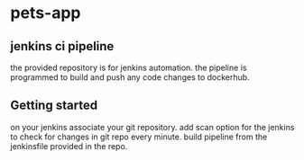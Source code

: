 # pets-app


## jenkins ci pipeline

the provided repository is for jenkins automation.
the pipeline is programmed to build and push any code changes to dockerhub.



## Getting started

on your jenkins associate your git repository.
add scan option for the jenkins to check for changes in git repo every minute.
build pipeline from the jenkinsfile provided in the repo.


